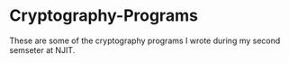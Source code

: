 # Cryptography-Programs
These are some of the cryptography programs I wrote during my second semseter at NJIT.
